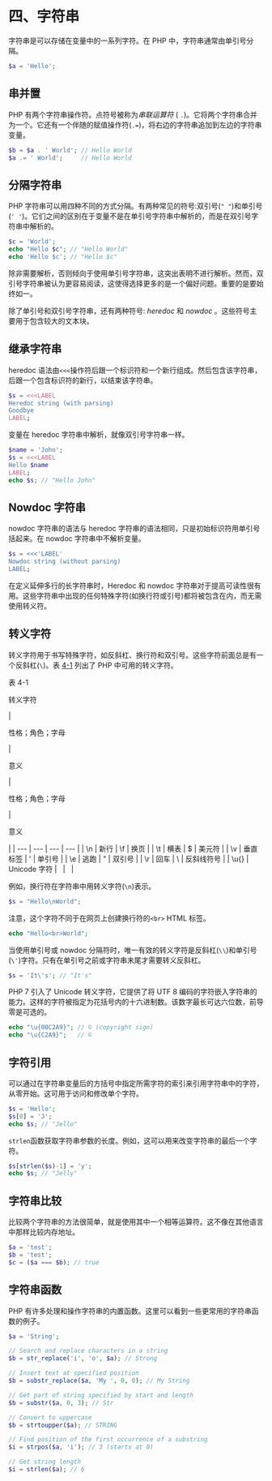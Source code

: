 # 四、字符串

字符串是可以存储在变量中的一系列字符。在 PHP 中，字符串通常由单引号分隔。

```php
$a = 'Hello';

```

## 串并置

PHP 有两个字符串操作符。点符号被称为*串联运算符* ( `.`)。它将两个字符串合并为一个。它还有一个伴随的赋值操作符(`.=`)，将右边的字符串追加到左边的字符串变量。

```php
$b = $a . ' World'; // Hello World
$a .= ' World';     // Hello World

```

## 分隔字符串

PHP 字符串可以用四种不同的方式分隔。有两种常见的符号:双引号(`" "`)和单引号(`' '`)。它们之间的区别在于变量不是在单引号字符串中解析的，而是在双引号字符串中解析的。

```php
$c = 'World';
echo "Hello $c"; // "Hello World"
echo 'Hello $c'; // "Hello $c"

```

除非需要解析，否则倾向于使用单引号字符串，这突出表明不进行解析。然而，双引号字符串被认为更容易阅读，这使得选择更多的是一个偏好问题。重要的是要始终如一。

除了单引号和双引号字符串，还有两种符号: *heredoc* 和 *nowdoc* 。这些符号主要用于包含较大的文本块。

## 继承字符串

heredoc 语法由`<<<`操作符后跟一个标识符和一个新行组成。然后包含该字符串，后跟一个包含标识符的新行，以结束该字符串。

```php
$s = <<<LABEL
Heredoc string (with parsing)
Goodbye
LABEL;

```

变量在 heredoc 字符串中解析，就像双引号字符串一样。

```php
$name = 'John';
$s = <<<LABEL
Hello $name
LABEL;
echo $s; // "Hello John"

```

## Nowdoc 字符串

nowdoc 字符串的语法与 heredoc 字符串的语法相同，只是初始标识符用单引号括起来。在 nowdoc 字符串中不解析变量。

```php
$s = <<<'LABEL'
Nowdoc string (without parsing)
LABEL;

```

在定义延伸多行的长字符串时，Heredoc 和 nowdoc 字符串对于提高可读性很有用。这些字符串中出现的任何特殊字符(如换行符或引号)都将被包含在内，而无需使用转义符。

## 转义字符

转义字符用于书写特殊字符，如反斜杠、换行符和双引号。这些字符前面总是有一个反斜杠(`\`)。表 [4-1](#Tab1) 列出了 PHP 中可用的转义字符。

表 4-1

转义字符

<colgroup><col class="tcol1 align-left"> <col class="tcol2 align-left"> <col class="tcol3 align-left"> <col class="tcol4 align-left"></colgroup> 
| 

性格；角色；字母

 | 

意义

 | 

性格；角色；字母

 | 

意义

 |
| --- | --- | --- | --- |
| \n | 新行 | \f | 换页 |
| \t | 横表 | \$ | 美元符 |
| \v | 垂直标签 | \' | 单引号 |
| \e | 逃跑 | \" | 双引号 |
| \r | 回车 | \\ | 反斜线符号 |
| \u{} | Unicode 字符 |   |   |

例如，换行符在字符串中用转义字符(`\n`)表示。

```php
$s = "Hello\nWorld";

```

注意，这个字符不同于在网页上创建换行符的`<br>` HTML 标签。

```php
echo "Hello<br>World";

```

当使用单引号或 nowdoc 分隔符时，唯一有效的转义字符是反斜杠(`\\`)和单引号(`\'`)字符。只有在单引号之前或字符串末尾才需要转义反斜杠。

```php
$s = 'It\'s'; // "It's"

```

PHP 7 引入了 Unicode 转义字符，它提供了将 UTF 8 编码的字符嵌入字符串的能力。这样的字符被指定为花括号内的十六进制数。该数字最长可达六位数，前导零是可选的。

```php
echo "\u{00C2A9}"; // © (copyright sign)
echo "\u{C2A9}";   // ©

```

## 字符引用

可以通过在字符串变量后的方括号中指定所需字符的索引来引用字符串中的字符，从零开始。这可用于访问和修改单个字符。

```php
$s = 'Hello';
$s[0] = 'J';
echo $s; // "Jello"

```

`strlen`函数获取字符串参数的长度。例如，这可以用来改变字符串的最后一个字符。

```php
$s[strlen($s)-1] = 'y';
echo $s; // "Jelly"

```

## 字符串比较

比较两个字符串的方法很简单，就是使用其中一个相等运算符。这不像在其他语言中那样比较内存地址。

```php
$a = 'test';
$b = 'test';
$c = ($a === $b); // true

```

## 字符串函数

PHP 有许多处理和操作字符串的内置函数。这里可以看到一些更常用的字符串函数的例子。

```php
$a = 'String';

// Search and replace characters in a string
$b = str_replace('i', 'o', $a); // Strong

// Insert text at specified position
$b = substr_replace($a, 'My ', 0, 0); // My String

// Get part of string specified by start and length
$b = substr($a, 0, 3); // Str

// Convert to uppercase
$b = strtoupper($a); // STRING

// Find position of the first occurrence of a substring
$i = strpos($a, 'i'); // 3 (starts at 0)

// Get string length
$i = strlen($a); // 6

```